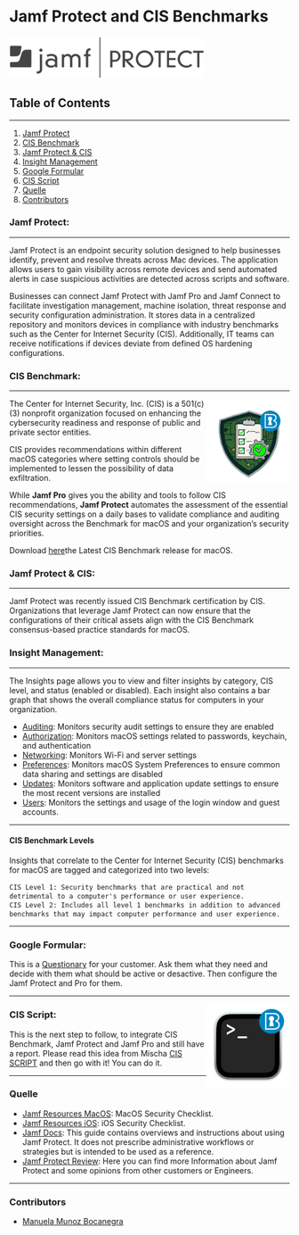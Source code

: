 # Jamf Protect and CIS Benchmarks
<img src="https://github.com/apfelwerk/JamfProtectInsights/blob/main/Extra/Jamf-Protect-one-color%20(1).png" width="350">

## Table of Contents
---

1. [Jamf Protect](#Jamf-Protect)
2. [CIS Benchmark](#CIS-Benchmark)
3. [Jamf Protect & CIS](#Jamf-Protect-&-CIS)
4. [Insight Management](#Insight-Management)
5. [Google Formular](#Google-Formular)
6. [CIS Script](#CIS-Script)
7. [Quelle](#Quelle)
8. [Contributors](#Contributors)

### Jamf Protect:
----

Jamf Protect is an endpoint security solution designed to help businesses identify, prevent and resolve threats across Mac devices. The application allows users to gain visibility across remote devices and send automated alerts in case suspicious activities are detected across scripts and software.

Businesses can connect Jamf Protect with Jamf Pro and Jamf Connect to facilitate investigation management, machine isolation, threat response and security configuration administration. It stores data in a centralized repository and monitors devices in compliance with industry benchmarks such as the Center for Internet Security (CIS). Additionally, IT teams can receive notifications if devices deviate from defined OS hardening configurations.

### CIS Benchmark:
----
<img align= "right" src="https://github.com/apfelwerk/JamfProtectInsights/blob/main/Extra/CIS-macOS-Security.png" width="150">

The Center for Internet Security, Inc. (CIS) is a 501(c)(3) nonprofit organization
focused on enhancing the cybersecurity readiness and response of public and
private sector entities.

CIS provides recommendations within different macOS categories where setting controls should be implemented to lessen the possibility of data exfiltration.

While **Jamf Pro** gives you the ability and tools to follow CIS recommendations, **Jamf Protect** automates the assessment of the essential CIS security settings on a daily bases to validate compliance and auditing oversight across the Benchmark for macOS and your organization’s security priorities.

Download [here](https://downloads.cisecurity.org/#/)the Latest CIS Benchmark release for macOS. 

### Jamf Protect & CIS: 
---

Jamf Protect was recently issued CIS Benchmark certification by CIS. Organizations that leverage Jamf Protect can now ensure that the configurations of their critical assets align with the CIS Benchmark consensus-based practice standards for macOS.

### Insight Management:
---

The Insights page allows you to view and filter insights by category, CIS level, and status (enabled or disabled). Each insight also contains a bar graph that shows the overall compliance status for computers in your organization.

* [Auditing](https://github.com/apfelwerk/JamfProtectInsights/blob/main/AuditingType/Readme_Auditing.md): Monitors security audit settings to ensure they are enabled
* [Authorization](https://github.com/apfelwerk/JamfProtectInsights/blob/main/AuthorizationType/Readme_Authorization.md): Monitors macOS settings related to passwords, keychain, and authentication
* [Networking](https://github.com/apfelwerk/JamfProtectInsights/blob/main/NetworkingType/Readme_Networking.md): Monitors Wi-Fi and server settings
* [Preferences](https://github.com/apfelwerk/JamfProtectInsights/blob/main/PreferencesType/Readme_SystemPreferences.md): Monitors macOS System Preferences to ensure common data sharing and settings are disabled
* [Updates](https://github.com/apfelwerk/JamfProtectInsights/blob/main/UpdatesType/Readme_Updates.md): Monitors software and application update settings to ensure the most recent versions are installed
* [Users](https://github.com/apfelwerk/JamfProtectInsights/blob/main/UsersType/Readme_Users.md): Monitors the settings and usage of the login window and guest accounts.

---
#### CIS Benchmark Levels
Insights that correlate to the Center for Internet Security (CIS) benchmarks for macOS are tagged and categorized into two levels:
```
CIS Level 1: Security benchmarks that are practical and not detrimental to a computer's performance or user experience.
CIS Level 2: Includes all level 1 benchmarks in addition to advanced benchmarks that may impact computer performance and user experience.

```
---
### Google Formular:
This is a [Questionary](https://docs.google.com/forms/d/e/1FAIpQLSdPSP4CbxyT2BfVQ9LZSr3h1r0H-5LlJKZnr15Ycc3ZGRc2SA/viewform) for your customer. Ask them what they need and decide with them what should be active or desactive. Then configure the Jamf Protect and Pro for them.

---
<img align= "right" src="https://github.com/apfelwerk/JamfProtectInsights/blob/main/Extra/CIS-Script.png" width="150">

### CIS Script:

This is the next step to follow, to integrate CIS Benchmark, Jamf Protect and Jamf Pro and still have a report. Please read this idea from Mischa [CIS SCRIPT](https://github.com/mvdbent/CIS-Script) and then go with it! You can do it. 


---
### Quelle
* [Jamf Resources MacOS](https://www.jamf.com/resources/white-papers/macos-security-checklist/): MacOS Security Checklist.
* [Jamf Resources iOS](https://www.jamf.com/resources/white-papers/macos-security-checklist/): iOS Security Checklist.
* [Jamf Docs](https://www.jamf.com/resources/white-papers/macos-security-checklist/): This guide contains overviews and instructions about using Jamf Protect. It does not prescribe administrative workflows or strategies but is intended to be used as a reference.
* [Jamf Protect Review](https://www.softwareadvice.com/security/jamf-protect-profile/): Here you can find more Information about Jamf Protect and some opinions from other customers or Engineers.

----
### Contributors
* [Manuela Munoz Bocanegra](https://github.com/manuelamunoz)
